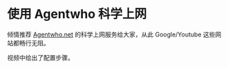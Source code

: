# 使用 Agentwho 科学上网

倾情推荐 [Agentwho.net](https://agentwho.net/) 的科学上网服务给大家，从此 Google/Youtube 这些网站都畅行无阻。

视频中给出了配置步骤。

